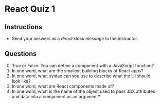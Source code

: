 # React Quiz 1

## Instructions

- Send your answers as a _direct slack message_ to the instructor.

## Questions

0. True or False.  You can define a component with a JavaScript function?
0. In one word, what are the smallest building blocks of React apps?
0. In one word, what syntax can you use to describe what the UI should look like?
0. In one word, what are React components made of?
0. In one word, what is the name of the object used to pass JSX attributes and data into a component as an argument?
